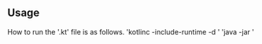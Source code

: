 ## Usage
How to run the '.kt' file is as follows.
'kotlinc <source file or directory> -include-runtime -d <jar name>'
'java -jar <jar name>'

